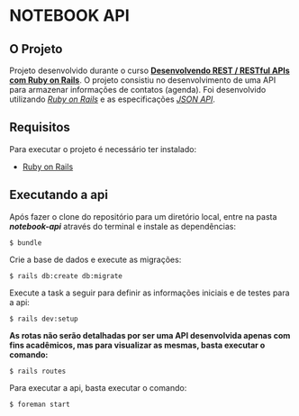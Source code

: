 # NOTEBOOK API

## O Projeto

Projeto desenvolvido durante o curso [**Desenvolvendo REST / RESTful APIs com Ruby on Rails**](https://www.udemy.com/rubyonrails-api/learn/v4/overview). 
O projeto consistiu no desenvolvimento de uma API para armazenar informações de contatos (agenda). Foi desenvolvido utilizando [*Ruby on Rails*](https://rubyonrails.org) e as especificações [*JSON API*](http://jsonapi.org).

## Requisitos

Para executar o projeto é necessário ter instalado:

* [Ruby on Rails](https://rubyonrails.org)


## Executando a api

Após fazer o clone do repositório para um diretório local, entre na pasta ***notebook-api*** através do terminal e instale as dependências:

```$ bundle```

Crie a base de dados e execute as migrações:

```$ rails db:create db:migrate```

Execute a task a seguir para definir as informações iniciais e de testes para a api:

```$ rails dev:setup```

**As rotas não serão detalhadas por ser uma API desenvolvida apenas com fins acadêmicos, mas para visualizar as mesmas, basta executar o comando:**

```$ rails routes```

Para executar a api, basta executar o comando:

```$ foreman start```